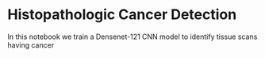 # Histopathologic Cancer Detection

In this notebook we train a Densenet-121 CNN model to identify tissue scans having cancer
